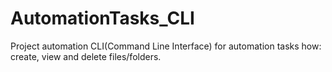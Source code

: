 # AutomationTasks_CLI

Project automation CLI(Command Line Interface) for automation tasks how: create, view and delete files/folders.
